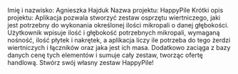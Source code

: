 Imię i nazwisko: Agnieszka Hajduk
Nazwa projektu: HappyPile
Krótki opis projektu:
Aplikacja pozwala stworzyć zestaw osprzętu wiertniczego, jaki jest potrzebny do wykonania określonej ilości mikropali o danej głębokości.
Użytkownik wpisuje ilość i głębokość potrzebnych mikropali, wymaganą nośność, ilość płytek i nakrętek, a aplikacja liczy ile potrzeba do tego żerdzi wiertniczych i łączników oraz jaka jest ich masa.
Dodatkowo zaciąga z bazy danych cenę tych elementów i sumuje cały zestaw, tworząc ofertę handlową.
Stwórz swój własny zestaw HappyPile!